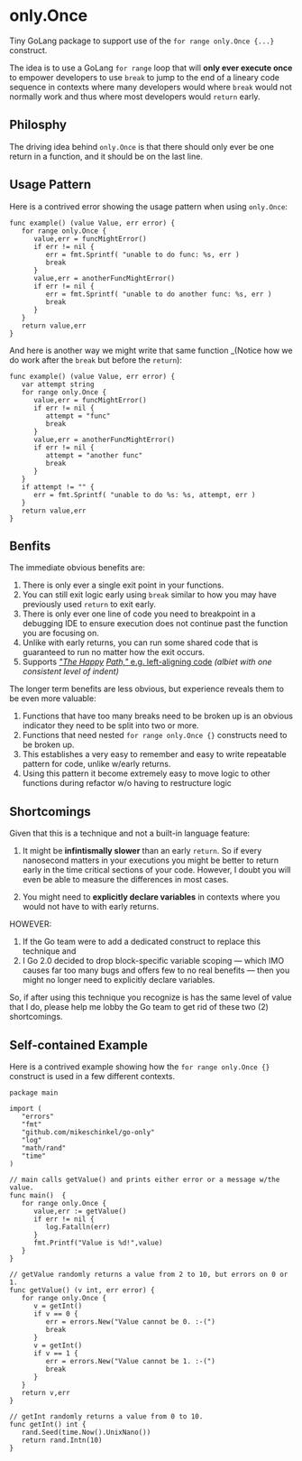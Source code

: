 # only.Once

Tiny GoLang package to support use of the `for range only.Once {...}` construct. 

The idea is to use a GoLang `for range` loop that will **only ever execute once** to empower developers to use `break` to jump to the end of a lineary code sequence in contexts where many developers would where `break` would not normally work and thus where most developers would `return` early.

## Philosphy

The driving idea behind `only.Once` is that there should only ever be one return in a function, and it should be on the last line. 

## Usage Pattern

Here is a contrived error showing the usage pattern when using `only.Once`:

```golang
func example() (value Value, err error) {
   for range only.Once {
      value,err = funcMightError()
      if err != nil {
         err = fmt.Sprintf( "unable to do func: %s, err )
         break
      }
      value,err = anotherFuncMightError()
      if err != nil {
         err = fmt.Sprintf( "unable to do another func: %s, err )
         break
      }
   }
   return value,err
}
```

And here is another way we might write that same function _(Notice how we do work after the `break` but before the `return`):

```golang
func example() (value Value, err error) {
   var attempt string
   for range only.Once {
      value,err = funcMightError()
      if err != nil {
         attempt = "func"
         break
      }
      value,err = anotherFuncMightError()
      if err != nil {
         attempt = "another func"
         break
      }
   }
   if attempt != "" {
      err = fmt.Sprintf( "unable to do %s: %s, attempt, err )
   }
   return value,err
}
```

## Benfits

The immediate obvious benefits are:

1. There is only ever a single exit point in your functions.
2. You can still exit logic early using `break` similar to how you may have previously used `return` to exit early.
3. There is only ever one line of code you need to breakpoint in a debugging IDE to ensure execution does not continue past the function you are focusing on.
4. Unlike with early returns, you can run some shared code that is guaranteed to run no matter how the exit occurs.
5. Supports [_"The Happy_](https://medium.com/@matryer/line-of-sight-in-code-186dd7cdea88) [_Path,"_ e.g. left-aligning code](https://maelvls.dev/go-happy-line-of-sight/) _(albiet with one consistent level of indent)_

The longer term benefits are less obvious, but experience reveals them to be even more valuable:

1. Functions that have too many breaks need to be broken up is an obvious indicator they need to be split into two or more.
2. Functions that need nested `for range only.Once {}` constructs need to be broken up.
3. This establishes a very easy to remember and easy to write repeatable pattern for code, unlike w/early returns.
4. Using this pattern it become extremely easy to move logic to other functions during refactor w/o having to restructure logic

## Shortcomings
Given that this is a technique and not a built-in language feature:

1. It might be **infintismally slower** than an early `return`. So if every nanosecond matters in your executions you might be better to return early in the time critical sections of your code. However, I doubt you will even be able to measure the differences in most cases.

2. You might need to **explicitly declare variables** in contexts where you would not have to with early returns.

HOWEVER:

1. If the Go team were to add a dedicated construct to replace this technique and 
2. I Go 2.0 decided to drop block-specific variable scoping — which IMO causes far too many bugs and offers few to no real benefits — then you might no longer need to explicitly declare variables.

So, if after using this technique you recognize is has the same level of value that I do, please help me lobby the Go team to get rid of these two (2) shortcomings.

## Self-contained Example

Here is a contrived example showing how the `for range only.Once {}` construct is used in a few different contexts.

```
package main

import (
   "errors"
   "fmt"
   "github.com/mikeschinkel/go-only"
   "log"
   "math/rand"
   "time"
)

// main calls getValue() and prints either error or a message w/the value.
func main()  {
   for range only.Once {
      value,err := getValue()
      if err != nil {
         log.Fatalln(err)
      }
      fmt.Printf("Value is %d!",value)
   }
}

// getValue randomly returns a value from 2 to 10, but errors on 0 or 1.
func getValue() (v int, err error) {
   for range only.Once {
      v = getInt()
      if v == 0 {
         err = errors.New("Value cannot be 0. :-(")
         break
      }
      v = getInt()
      if v == 1 {
         err = errors.New("Value cannot be 1. :-(")
         break
      }
   }
   return v,err
}

// getInt randomly returns a value from 0 to 10.
func getInt() int {
   rand.Seed(time.Now().UnixNano())
   return rand.Intn(10)
}
````
